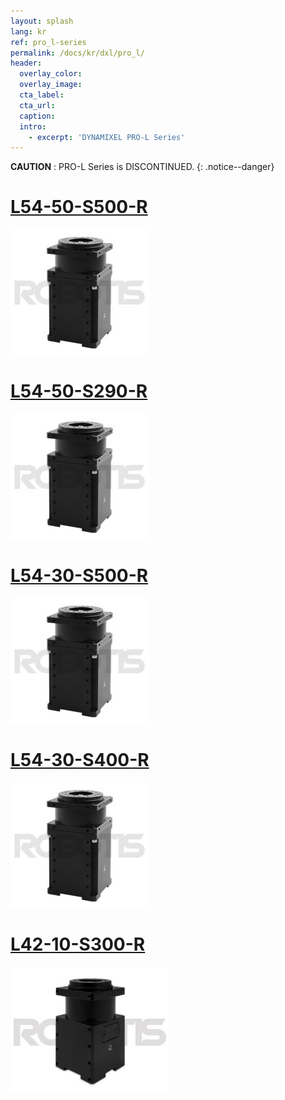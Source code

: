 ```yaml
---
layout: splash
lang: kr
ref: pro_l-series
permalink: /docs/kr/dxl/pro_l/
header:
  overlay_color:
  overlay_image:
  cta_label:
  cta_url:
  caption:
  intro:
    - excerpt: 'DYNAMIXEL PRO-L Series'
---
```




**CAUTION** : PRO-L Series is DISCONTINUED.
{: .notice--danger}

# [L54-50-S500-R](#l54-50-s500-r)

[![](/assets/images/dxl/pro/h54-100-s500-r_product.jpg)](/docs/kr/dxl/pro/l54-50-s500-r/)

# [L54-50-S290-R](#l54-50-s290-r)

[![](/assets/images/dxl/pro/h54-100-s500-r_product.jpg)](/docs/kr/dxl/pro/l54-50-s290-r/)

# [L54-30-S500-R](#l54-30-s500-r)

[![](/assets/images/dxl/pro/h54-100-s500-r_product.jpg)](/docs/kr/dxl/pro/l54-30-s500-r/)

# [L54-30-S400-R](#l54-30-s400-r)

[![](/assets/images/dxl/pro/h54-100-s500-r_product.jpg)](/docs/kr/dxl/pro/l54-30-s400-r/)

# [L42-10-S300-R](#l42-10-s300-r)

[![](/assets/images/dxl/pro/m42-10-s260-r_product.jpg)](/docs/kr/dxl/pro/l42-10-s300-r/)
